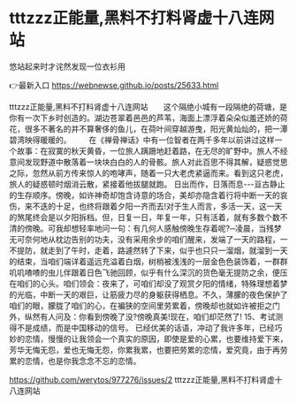# tttzzz正能量,黑料不打料肾虚十八连网站
悠站起来时才诧然发现一位衣衫用

👉最新入口 https://webnewse.github.io/posts/25633.html

tttzzz正能量,黑料不打料肾虚十八连网站　　这个隔绝小城有一段隔绝的荷塘，是你有一次下乡时创造的。湖边苍翠着邑邑的芦苇，海面上漂浮着朵朵似羞还娇的荷花，很多不著名的并不算奢侈的鱼儿，在荷叶间穿越游曳，阳光黄灿灿的，把一潭碧湾映得暖暖的。
　　在《禅骨禅话》中有一位智者在两千多年以前讲过这样一个故事：在寂寞的秋天黄昏，一位旅人蹒跚地赶着路，在无尽的旷野中。旅人不经意间发现野道中散落着一块块白白的人的骨骸。旅人对此百思不得其解，疑惑觉思之际，忽然从前方传来惊人的咆哮声，随着一只大老虎紧逼而来。看到这只老虎，旅人的疑惑顿时烟消云散，紧接着他拔腿就跑。
	日出而作，日落而息---亘古静止的生存顺序。傍晚，如许神奇却饱含诗意的场合，美却亦隐含着行将中断一天的哀伤，来不迭的十足，也终将跟着夕阳一齐而去!对于生人而言，多活一天，这一天的煞尾终会是以夕阳拆档。但，日复一日，年复一年，只有活着，就有多数个数不清的傍晚。可我却想轻率地问一句：有几何人感触傍晚生存着呢?─凌晨，当残梦无可奈何地从枕边告别的功夫，没有采用余步的咱们醒来，发端了一天的路程，一不提防，就走到了午时，走着，路遽然转了下来，似乎也只只一溜烟，就溜到一天的结束，当咱们端详着遥远充溢着白烟，树梢被浅浅的一层金色色装饰着，一群群叽叽喳喳的虫儿伴跟着日色飞驰回顾，似乎有什么深沉的货色毫无提防之余，便压在咱们的心头。咱们领会：夜来了，可咱们却没了观赏夕阳的情绪，特殊理想着梦的光临，中断一天的艰巨，让筋疲力尽的身躯获得栖息。不久，薄朦的夜色保护了咱们的眼，朦胧了咱们的心，在褊狭的空间里劳累着，傍晚却也就如许被拒之门外，纵然有人问及：你看到傍晚了没?傍晚真美!现在，咱们却茫然了!
		15、考试测得不是成绩，而是中国移动的信号。
	已经优美的话语，冲动了我许多年，已经巧妙的恋情，慢慢的让我领会一个真实的原因，即使是爱的心累，也要维持爱下来，芳华无悔无怨，爱也无悔无怨，你累我累，也要把劳累的恋情，爱究竟，由于再劳累的恋情，也是你我念念不忘的恋情。

https://github.com/werytos/977276/issues/2
tttzzz正能量,黑料不打料肾虚十八连网站
